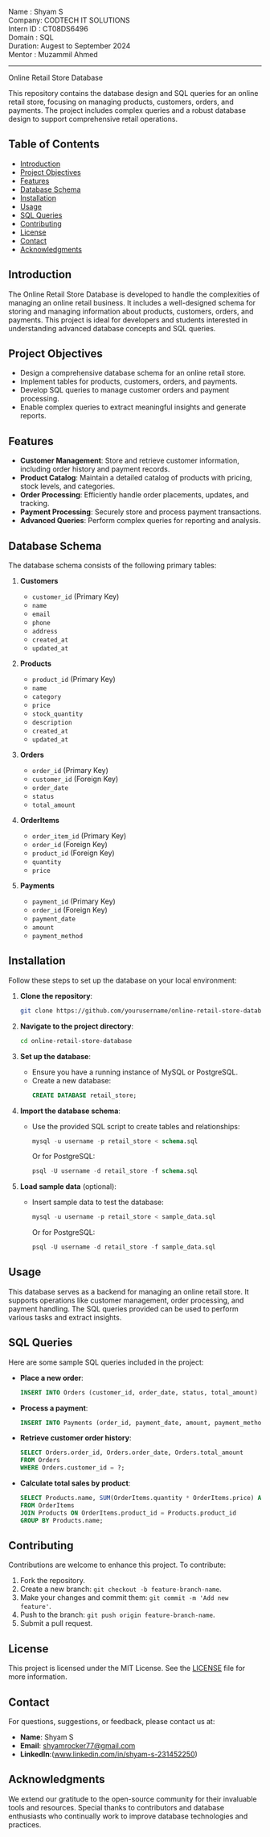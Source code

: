 Name      : Shyam S
<BR>
Company: CODTECH IT SOLUTIONS
<BR>
Intern ID : CT08DS6496
<BR>
Domain  : SQL
<BR>
Duration: Augest to September 2024
<BR>
Mentor : Muzammil Ahmed


---

Online Retail Store Database

This repository contains the database design and SQL queries for an online retail store, focusing on managing products, customers, orders, and payments. The project includes complex queries and a robust database design to support comprehensive retail operations.

## Table of Contents

- [Introduction](#introduction)
- [Project Objectives](#project-objectives)
- [Features](#features)
- [Database Schema](#database-schema)
- [Installation](#installation)
- [Usage](#usage)
- [SQL Queries](#sql-queries)
- [Contributing](#contributing)
- [License](#license)
- [Contact](#contact)
- [Acknowledgments](#acknowledgments)

## Introduction

The Online Retail Store Database is developed to handle the complexities of managing an online retail business. It includes a well-designed schema for storing and managing information about products, customers, orders, and payments. This project is ideal for developers and students interested in understanding advanced database concepts and SQL queries.

## Project Objectives

- Design a comprehensive database schema for an online retail store.
- Implement tables for products, customers, orders, and payments.
- Develop SQL queries to manage customer orders and payment processing.
- Enable complex queries to extract meaningful insights and generate reports.

## Features

- **Customer Management**: Store and retrieve customer information, including order history and payment records.
- **Product Catalog**: Maintain a detailed catalog of products with pricing, stock levels, and categories.
- **Order Processing**: Efficiently handle order placements, updates, and tracking.
- **Payment Processing**: Securely store and process payment transactions.
- **Advanced Queries**: Perform complex queries for reporting and analysis.

## Database Schema

The database schema consists of the following primary tables:

1. **Customers**
   - `customer_id` (Primary Key)
   - `name`
   - `email`
   - `phone`
   - `address`
   - `created_at`
   - `updated_at`

2. **Products**
   - `product_id` (Primary Key)
   - `name`
   - `category`
   - `price`
   - `stock_quantity`
   - `description`
   - `created_at`
   - `updated_at`

3. **Orders**
   - `order_id` (Primary Key)
   - `customer_id` (Foreign Key)
   - `order_date`
   - `status`
   - `total_amount`

4. **OrderItems**
   - `order_item_id` (Primary Key)
   - `order_id` (Foreign Key)
   - `product_id` (Foreign Key)
   - `quantity`
   - `price`

5. **Payments**
   - `payment_id` (Primary Key)
   - `order_id` (Foreign Key)
   - `payment_date`
   - `amount`
   - `payment_method`

## Installation

Follow these steps to set up the database on your local environment:

1. **Clone the repository**:
   ```bash
   git clone https://github.com/yourusername/online-retail-store-database (https://github.com/MSivananthan/CODTECH-TASK03).git
   ```

2. **Navigate to the project directory**:
   ```bash
   cd online-retail-store-database
   ```

3. **Set up the database**:
   - Ensure you have a running instance of MySQL or PostgreSQL.
   - Create a new database:
     ```sql
     CREATE DATABASE retail_store;
     ```

4. **Import the database schema**:
   - Use the provided SQL script to create tables and relationships:
     ```sql
     mysql -u username -p retail_store < schema.sql
     ```
     Or for PostgreSQL:
     ```sql
     psql -U username -d retail_store -f schema.sql
     ```

5. **Load sample data** (optional):
   - Insert sample data to test the database:
     ```sql
     mysql -u username -p retail_store < sample_data.sql
     ```
     Or for PostgreSQL:
     ```sql
     psql -U username -d retail_store -f sample_data.sql
     ```

## Usage

This database serves as a backend for managing an online retail store. It supports operations like customer management, order processing, and payment handling. The SQL queries provided can be used to perform various tasks and extract insights.

## SQL Queries

Here are some sample SQL queries included in the project:

- **Place a new order**:
  ```sql
  INSERT INTO Orders (customer_id, order_date, status, total_amount) VALUES (?, ?, ?, ?);
  ```

- **Process a payment**:
  ```sql
  INSERT INTO Payments (order_id, payment_date, amount, payment_method) VALUES (?, ?, ?, ?);
  ```

- **Retrieve customer order history**:
  ```sql
  SELECT Orders.order_id, Orders.order_date, Orders.total_amount
  FROM Orders
  WHERE Orders.customer_id = ?;
  ```

- **Calculate total sales by product**:
  ```sql
  SELECT Products.name, SUM(OrderItems.quantity * OrderItems.price) AS total_sales
  FROM OrderItems
  JOIN Products ON OrderItems.product_id = Products.product_id
  GROUP BY Products.name;
  ```

## Contributing

Contributions are welcome to enhance this project. To contribute:

1. Fork the repository.
2. Create a new branch: `git checkout -b feature-branch-name`.
3. Make your changes and commit them: `git commit -m 'Add new feature'`.
4. Push to the branch: `git push origin feature-branch-name`.
5. Submit a pull request.

## License

This project is licensed under the MIT License. See the [LICENSE](LICENSE) file for more information.

## Contact

For questions, suggestions, or feedback, please contact us at:

- **Name**: Shyam S
- **Email**: shyamrocker77@gmail.com
- **LinkedIn**:(www.linkedin.com/in/shyam-s-231452250)


## Acknowledgments

We extend our gratitude to the open-source community for their invaluable tools and resources. Special thanks to contributors and database enthusiasts who continually work to improve database technologies and practices.

